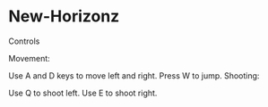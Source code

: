 # New-Horizonz

Controls


Movement:

Use A and D keys to move left and right.
Press W to jump.
Shooting:

Use Q to shoot left.
Use E to shoot right.
